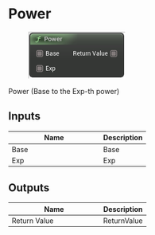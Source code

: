 # Power

<div align="left" data-full-width="false">

<figure><img src="power.png" alt=""><figcaption></figcaption></figure>

</div>

Power (Base to the Exp-th power)

## Inputs

<table>
<thead><tr><th width="170">Name</th><th>Description</th></tr></thead>
<tbody>
<tr><td>Base</td><td>Base</td></tr>
<tr><td>Exp</td><td>Exp</td></tr>
</tbody>
</table>

## Outputs

<table>
<thead><tr><th width="170">Name</th><th>Description</th></tr></thead>
<tbody>
<tr><td>Return Value</td><td>ReturnValue</td></tr>
</tbody>
</table>